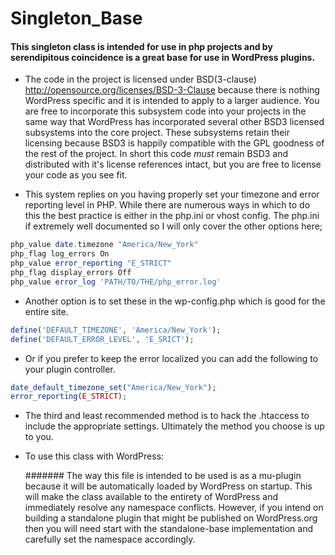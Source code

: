 # Singleton_Base

#### This singleton class is intended for use in php projects and by serendipitous coincidence is a great base for use in WordPress plugins.

- The code in the project is licensed under BSD(3-clause) http://opensource.org/licenses/BSD-3-Clause because there is nothing WordPress specific and it is intended to apply to a larger audience. You are free to incorporate this subsystem code into your projects in the same way that WordPress has incorporated several other BSD3 licensed subsystems into the core project. These subsystems retain their licensing because BSD3 is happily compatible with the GPL goodness of the rest of the project. In short this code *must* remain BSD3 and distributed with it's license references intact, but you are free to license your code as you see fit.    

- This system replies on you having properly set your timezone and error reporting level in PHP. While there are numerous ways in which to do this the best practice is either in the php.ini or vhost config. The php.ini if extremely well documented so I will only cover the other options here;
```php
php_value date.timezone "America/New_York"
php_flag log_errors On
php_value error_reporting "E_STRICT"
php_flag display_errors Off
php_value error_log 'PATH/TO/THE/php_error.log'
```
- Another option is to set these in the wp-config.php which is good for the entire site.
```php
define('DEFAULT_TIMEZONE', 'America/New_York');
define('DEFAULT_ERROR_LEVEL', 'E_SRICT');
```
- Or if you prefer to keep the error localized you can add the following to your plugin controller.
```php
date_default_timezone_set("America/New_York");
error_reporting(E_STRICT);
```
- The third and least recommended method is to hack the .htaccess to include the appropriate settings. Ultimately the method you choose is up to you. 

- To use this class with WordPress:

    ####### The way this file is intended to be used is as a mu-plugin because it will be automatically loaded by WordPress on startup. This will make the class available to the entirety of WordPress and immediately resolve any namespace conflicts. However, if you intend on building a standalone plugin that might be published on WordPress.org then you will need start with the standalone-base implementation and carefully set the namespace accordingly. 